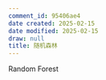 ```yaml
---
comment_id: 95406ae4
date created: 2025-02-15
date modified: 2025-02-15
draw: null
title: 随机森林
---
```

Random Forest
